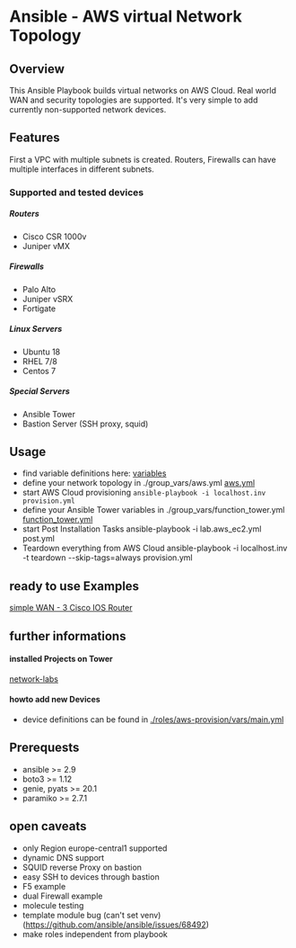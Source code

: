 # **Ansible - AWS virtual Network Topology**

## **Overview**
This Ansible Playbook builds virtual networks on AWS Cloud. Real world WAN and security topologies are supported. 
It's very simple to add currently non-supported network devices. 

## **Features**
First a VPC with multiple subnets is created. 
Routers, Firewalls can have multiple interfaces in different subnets. 

### **Supported and tested devices**
##### **Routers**
* Cisco CSR 1000v
* Juniper vMX
##### **Firewalls**
* Palo Alto 
* Juniper vSRX
* Fortigate 
##### **Linux Servers**
* Ubuntu 18
* RHEL 7/8
* Centos 7
##### **Special Servers**
* Ansible Tower
* Bastion Server (SSH proxy, squid)

## **Usage**
* find variable definitions here:
[variables](./roles/aws-provision/defaults/main.yml)
* define your network topology in ./group_vars/aws.yml
[aws.yml](./group_vars/aws.yml) 
* start AWS Cloud provisioning
`ansible-playbook -i localhost.inv provision.yml`
* define your Ansible Tower variables in ./group_vars/function_tower.yml
[function_tower.yml](./group_vars/function_tower.yml)
* start Post Installation Tasks 
  ansible-playbook -i lab.aws_ec2.yml post.yml 
* Teardown everything from AWS Cloud
  ansible-playbook -i localhost.inv -t teardown --skip-tags=always provision.yml 

## **ready to use Examples**

[simple WAN - 3 Cisco IOS Router](./docs/RT3_WAN.md)

## **further informations**
#### **installed Projects on Tower**
[network-labs](https://github.com/maxrainer/ansible-network-labs)

#### **howto add new Devices**
* device definitions can be found in
[./roles/aws-provision/vars/main.yml](./roles/aws-provision/vars/main.yml)

## **Prerequests**
* ansible >= 2.9
* boto3 >= 1.12
* genie, pyats >= 20.1 
* paramiko >= 2.7.1

## **open caveats**
* only Region europe-central1 supported
* dynamic DNS support
* SQUID reverse Proxy on bastion
* easy SSH to devices through bastion
* F5 example
* dual Firewall example
* molecule testing
* template module bug (can't set venv) (https://github.com/ansible/ansible/issues/68492)
* make roles independent from playbook

